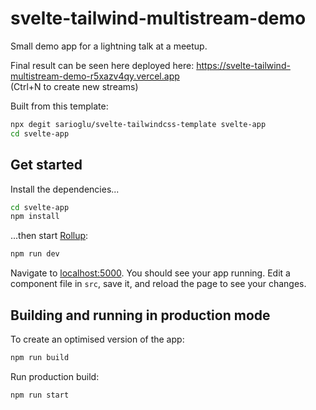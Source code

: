 # svelte-tailwind-multistream-demo

Small demo app for a lightning talk at a meetup.

Final result can be seen here deployed here: https://svelte-tailwind-multistream-demo-r5xazv4qy.vercel.app  
(Ctrl+N to create new streams)

Built from this template:

```bash
npx degit sarioglu/svelte-tailwindcss-template svelte-app
cd svelte-app
```

## Get started

Install the dependencies...

```bash
cd svelte-app
npm install
```

...then start [Rollup](https://rollupjs.org):

```bash
npm run dev
```

Navigate to [localhost:5000](http://localhost:5000). You should see your app running. Edit a component file in `src`, save it, and reload the page to see your changes.

## Building and running in production mode

To create an optimised version of the app:

```bash
npm run build
```

Run production build:

```bash
npm run start
```
